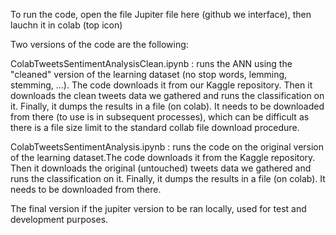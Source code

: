 To run the code, open the file Jupiter file here (github we interface), then lauchn it in colab (top icon)

Two versions of the code are the following:

ColabTweetsSentimentAnalysisClean.ipynb : runs the ANN using the "cleaned" version of the learning dataset (no stop words, lemming, stemming, ...). The code downloads it from our Kaggle repository. Then it downloads the clean tweets data we gathered and runs the classification on it. Finally, it dumps the results in a file (on colab). It needs to be downloaded from there (to use is in subsequent processes), which can be difficult as there is a file size limit to the standard collab file download procedure.

ColabTweetsSentimentAnalysis.ipynb : runs the code on the original version of the learning dataset.The code downloads it from the Kaggle repository. Then it downloads the original (untouched) tweets data we gathered and runs the classification on it. Finally, it dumps the results in a file (on colab). It needs to be downloaded from there. 

The final version if the jupiter version to be ran locally, used for test and development purposes.
